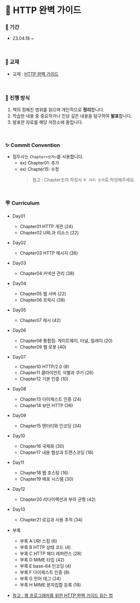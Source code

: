 # 📖 HTTP 완벽 가이드

### 📅 기간

- 23.04.18 ~

<br />

### 📔 교재

- 교재 : [HTTP 완벽 가이드](http://www.yes24.com/Product/Goods/15381085)

<br />

### 📌 진행 방식

1. 책의 정해진 범위를 읽으며 개인적으로 **정리**합니다.
2. 학습한 내용 중 중요하거나 인상 깊은 내용을 탐구하여 **발표**합니다.
3. 발표한 자료를 해당 저장소에 올립니다.

<br />

### ✨ Commit Convention

- 접두사는 `Chapter<숫자>`를 사용합니다.
  - ex) Chapter01: 추가
  - ex) Chapter15: 수정
    > 참고 : Chapter숫자 작성시 `두 자리 숫자`로 작성해주세요.

<br />

### 🪧 Curriculum

- Day01
  - Chapter01 HTTP 개관 (24)
  - Chapter02 URL과 리소스 (22)
- Day02
  - Chapter03 HTTP 메시지 (36)
- Day03
  - Chapter04 커넥션 관리 (38)
- Day04
  - Chapter05 웹 서버 (22)
  - Chapter06 프락시 (38)
- Day05
  - Chapter07 캐시 (42)
- Day06
  - Chapter08 통합점: 게이트웨이, 터널, 릴레이 (20)
  - Chapter09 웹 로봇 (40)
- Day07
  - Chapter10 HTTP/2.0 (8)
  - Chapter11 클라이언트 식별과 쿠키 (26)
  - Chapter12 기본 인증 (10)
- Day08
  - Chapter13 다이제스트 인증 (24)
  - Chapter14 보안 HTTP (36)
- Day09
  - Chapter15 엔터티와 인코딩 (34)
- Day10
  - Chapter16 국제화 (30)
  - Chapter17 내용 협상과 트랜스코딩 (16)
- Day11
  - Chapter18 웹 호스팅 (16)
  - Chapter19 배포 시스템 (30)
- Day12
  - Chapter20 리다이렉션과 부하 균형 (42)
- Day13
  - Chapter21 로깅과 사용 추적 (34)
- 부록
  - 부록 A URI 스킴 (6)
  - 부록 B HTTP 상태 코드 (4)
  - 부록 C HTTP 헤더 레퍼런스 (28)
  - 부록 D MIME 타입 (42)
  - 부록 E base-64 인코딩 (4)
  - 부록 F 다이제스트 인증 (8)
  - 부록 G 언어 태그 (24)
  - 부록 H MIME 문자집합 등록 (18)
- [참고 : 웹 프로그래머를 위한 HTTP 완벽 가이드 읽는 법](https://blog.npcode.com/2015/06/07/웹-프로그래머를-위한-http-완벽-가이드-읽는-법/)

  <br />
